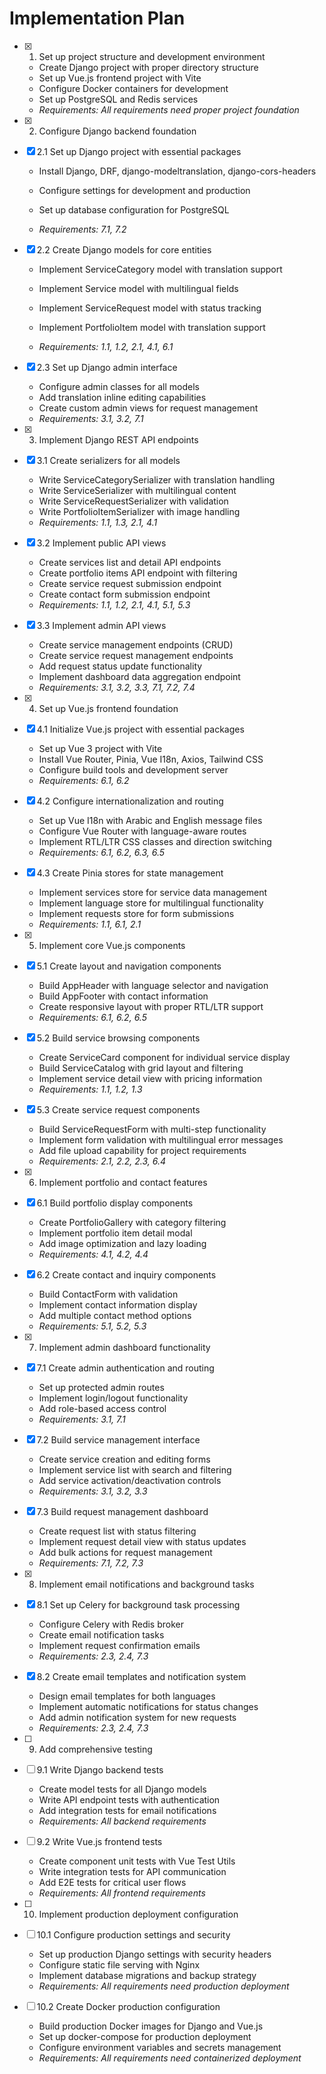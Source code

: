 # Implementation Plan

- [x] 1. Set up project structure and development environment









  - Create Django project with proper directory structure
  - Set up Vue.js frontend project with Vite
  - Configure Docker containers for development
  - Set up PostgreSQL and Redis services
  - _Requirements: All requirements need proper project foundation_

- [x] 2. Configure Django backend foundation







- [x] 2.1 Set up Django project with essential packages

















  - Install Django, DRF, django-modeltranslation, django-cors-headers
  - Configure settings for development and production
  - Set up database configuration for PostgreSQL



  - _Requirements: 7.1, 7.2_

- [x] 2.2 Create Django models for core entities





  - Implement ServiceCategory model with translation support


  - Implement Service model with multilingual fields
  - Implement ServiceRequest model with status tracking
  - Implement PortfolioItem model with translation support
  - _Requirements: 1.1, 1.2, 2.1, 4.1, 6.1_

- [x] 2.3 Set up Django admin interface





  - Configure admin classes for all models
  - Add translation inline editing capabilities
  - Create custom admin views for request management
  - _Requirements: 3.1, 3.2, 7.1_

- [x] 3. Implement Django REST API endpoints





- [x] 3.1 Create serializers for all models


  - Write ServiceCategorySerializer with translation handling
  - Write ServiceSerializer with multilingual content
  - Write ServiceRequestSerializer with validation
  - Write PortfolioItemSerializer with image handling
  - _Requirements: 1.1, 1.3, 2.1, 4.1_


- [x] 3.2 Implement public API views

  - Create services list and detail API endpoints
  - Create portfolio items API endpoint with filtering
  - Create service request submission endpoint
  - Create contact form submission endpoint
  - _Requirements: 1.1, 1.2, 2.1, 4.1, 5.1, 5.3_

- [x] 3.3 Implement admin API views


  - Create service management endpoints (CRUD)
  - Create service request management endpoints
  - Add request status update functionality
  - Implement dashboard data aggregation endpoint
  - _Requirements: 3.1, 3.2, 3.3, 7.1, 7.2, 7.4_

- [x] 4. Set up Vue.js frontend foundation






- [x] 4.1 Initialize Vue.js project with essential packages




  - Set up Vue 3 project with Vite
  - Install Vue Router, Pinia, Vue I18n, Axios, Tailwind CSS
  - Configure build tools and development server
  - _Requirements: 6.1, 6.2_

- [x] 4.2 Configure internationalization and routing


  - Set up Vue I18n with Arabic and English message files
  - Configure Vue Router with language-aware routes
  - Implement RTL/LTR CSS classes and direction switching
  - _Requirements: 6.1, 6.2, 6.3, 6.5_

- [x] 4.3 Create Pinia stores for state management


  - Implement services store for service data management
  - Implement language store for multilingual functionality
  - Implement requests store for form submissions
  - _Requirements: 1.1, 6.1, 2.1_

- [x] 5. Implement core Vue.js components





- [x] 5.1 Create layout and navigation components


  - Build AppHeader with language selector and navigation
  - Build AppFooter with contact information
  - Create responsive layout with proper RTL/LTR support
  - _Requirements: 6.1, 6.2, 6.5_

- [x] 5.2 Build service browsing components


  - Create ServiceCard component for individual service display
  - Build ServiceCatalog with grid layout and filtering
  - Implement service detail view with pricing information
  - _Requirements: 1.1, 1.2, 1.3_

- [x] 5.3 Create service request components


  - Build ServiceRequestForm with multi-step functionality
  - Implement form validation with multilingual error messages
  - Add file upload capability for project requirements
  - _Requirements: 2.1, 2.2, 2.3, 6.4_

- [x] 6. Implement portfolio and contact features





- [x] 6.1 Build portfolio display components


  - Create PortfolioGallery with category filtering
  - Implement portfolio item detail modal
  - Add image optimization and lazy loading
  - _Requirements: 4.1, 4.2, 4.4_

- [x] 6.2 Create contact and inquiry components



  - Build ContactForm with validation
  - Implement contact information display
  - Add multiple contact method options
  - _Requirements: 5.1, 5.2, 5.3_

- [x] 7. Implement admin dashboard functionality





- [x] 7.1 Create admin authentication and routing


  - Set up protected admin routes
  - Implement login/logout functionality
  - Add role-based access control
  - _Requirements: 3.1, 7.1_

- [x] 7.2 Build service management interface


  - Create service creation and editing forms
  - Implement service list with search and filtering
  - Add service activation/deactivation controls
  - _Requirements: 3.1, 3.2, 3.3_

- [x] 7.3 Build request management dashboard


  - Create request list with status filtering
  - Implement request detail view with status updates
  - Add bulk actions for request management
  - _Requirements: 7.1, 7.2, 7.3_

- [x] 8. Implement email notifications and background tasks





- [x] 8.1 Set up Celery for background task processing







  - Configure Celery with Redis broker
  - Create email notification tasks
  - Implement request confirmation emails
  - _Requirements: 2.3, 2.4, 7.3_

- [x] 8.2 Create email templates and notification system






  - Design email templates for both languages
  - Implement automatic notifications for status changes
  - Add admin notification system for new requests
  - _Requirements: 2.3, 2.4, 7.3_

- [ ] 9. Add comprehensive testing
- [ ] 9.1 Write Django backend tests
  - Create model tests for all Django models
  - Write API endpoint tests with authentication
  - Add integration tests for email notifications
  - _Requirements: All backend requirements_

- [ ] 9.2 Write Vue.js frontend tests
  - Create component unit tests with Vue Test Utils
  - Write integration tests for API communication
  - Add E2E tests for critical user flows
  - _Requirements: All frontend requirements_

- [ ] 10. Implement production deployment configuration
- [ ] 10.1 Configure production settings and security
  - Set up production Django settings with security headers
  - Configure static file serving with Nginx
  - Implement database migrations and backup strategy
  - _Requirements: All requirements need production deployment_

- [ ] 10.2 Create Docker production configuration
  - Build production Docker images for Django and Vue.js
  - Set up docker-compose for production deployment
  - Configure environment variables and secrets management
  - _Requirements: All requirements need containerized deployment_